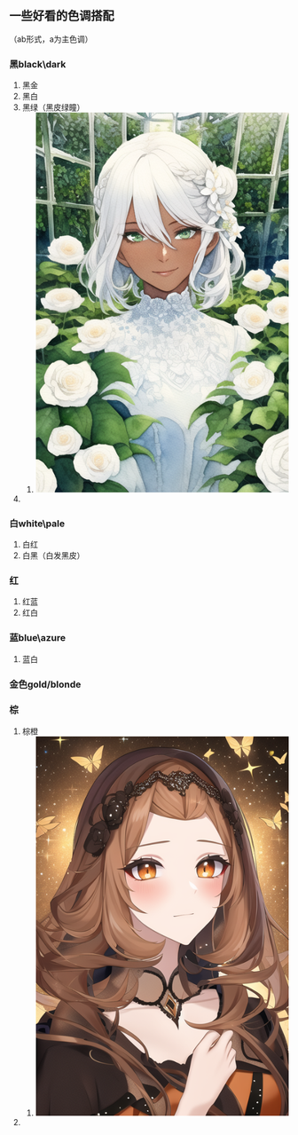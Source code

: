 ## 一些好看的色调搭配
（ab形式，a为主色调）

### 黑black\dark

1. 黑金
2. 黑白
3. 黑绿（黑皮绿瞳）
   1. ![黑皮绿瞳](../pic_stoarge/NovelAi%20pic/%7Bdark-skinned%20female%7D,%20sketch,limited%20palette,%7B%7Bwatercolor%7D%7D,beautiful%20eyes,%20gre%20s-2793054743.png)
4. 

### 白white\pale

1. 白红
2. 白黑（白发黑皮）

### 红

1. 红蓝
2. 红白


### 蓝blue\azure


1. 蓝白

### 金色gold/blonde


### 棕

1. 棕橙
   1. ![image](../pic_stoarge/NovelAi%20pic/glitter,%20Ophelia,%20suicide,%20rococco,%20red,%20orange,%20moths%20s-3629786687.png)
2. 